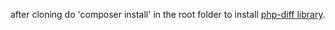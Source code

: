 after cloning do 'composer install' in the root folder to install [php-diff library](https://github.com/jfcherng/php-diff).
